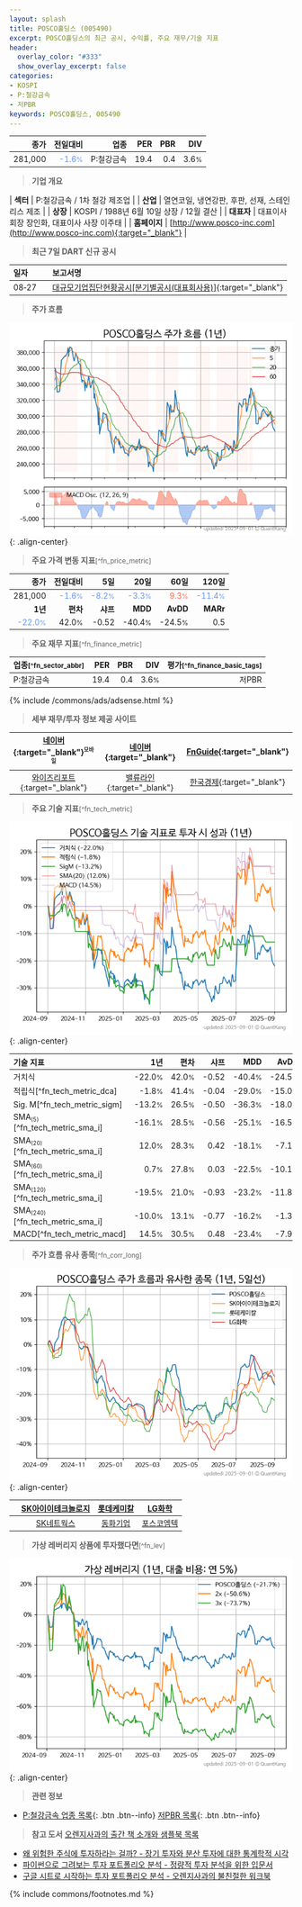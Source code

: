 ```yaml
---
layout: splash
title: POSCO홀딩스 (005490)
excerpt: POSCO홀딩스의 최근 공시, 수익률, 주요 재무/기술 지표
header:
  overlay_color: "#333"
  show_overlay_excerpt: false
categories:
- KOSPI
- P:철강금속
- 저PBR
keywords: POSCO홀딩스, 005490
---
```


| **종가** | **전일대비** | **업종** | **PER** | **PBR** | **DIV** |
| -------: | -----------: | -------: | ------: | ------: | ------: |
| 281,000 | <span style="color: cornflowerblue">-1.6<small>%</small></span> | P:철강금속 | 19.4 | 0.4 | 3.6<small>%</small> |

<!-- more -->


> **기업 개요**<a id="company"></a>

| <span style="white-space:nowrap;">**섹터**</span> | P:철강금속 / 1차 철강 제조업 |
| <span style="white-space:nowrap;">**산업**</span> | 열연코일, 냉연강판, 후판, 선재, 스테인리스 제조 |
| <span style="white-space:nowrap;">**상장**</span> | KOSPI / 1988년 6월 10일 상장 / 12월 결산 |
| <span style="white-space:nowrap;">**대표자**</span> | 대표이사 회장 장인화, 대표이사 사장 이주태 |
| <span style="white-space:nowrap;">**홈페이지**</span> | [http://www.posco-inc.com](http://www.posco-inc.com){:target="_blank"} |


> **최근 7일 DART 신규 공시**<a id="dart"></a>

| **일자** |      | **보고서명** |
| :------- | :--- | :----------- |
| 08&#x2011;27 | | [대규모기업집단현황공시[분기별공시(대표회사용)]](https://dart.fss.or.kr/dsaf001/main.do?rcpNo=20250827000204){:target="_blank"} |


> **주가 흐름**<a id="price"></a>

![005490](/stock/images/005490.png){: .align-center}


> **주요 가격 변동 지표**<small>[^fn_price_metric]</small>

| **종가** | **전일대비** | **5일** | **20일** | **60일** | **120일** |
| -------: | -----------: | ------: | -------: | -------: | --------: |
| 281,000 | <span style="color: cornflowerblue">-1.6<small>%</small></span> | <span style="color: cornflowerblue">-8.2<small>%</small></span> | <span style="color: cornflowerblue">-3.3<small>%</small></span> | <span style="color: tomato">9.3<small>%</small></span> | <span style="color: cornflowerblue">-11.4<small>%</small></span> |
| **1년** | **편차** | **샤프** | **MDD** | **AvDD** | **MARr** |
| <span style="color: cornflowerblue">-22.0<small>%</small></span> | 42.0<small>%</small> | -0.52 | -40.4<small>%</small> | -24.5<small>%</small> | 0.5 |


> **주요 재무 지표**<small>[^fn_finance_metric]</small>

| **업종**<small>[^fn_sector_abbr]</small> | **PER** | **PBR** | **DIV** | **평가**<small>[^fn_finance_basic_tags]</small> |
| :--------------------------------------- | ------: | ------: | ------: | ----------------------------------------------: |
| P:철강금속 | 19.4 | 0.4 | 3.6<small>%</small> | 저PBR |



{% include /commons/ads/adsense.html %}

> **세부 재무/투자 정보 제공 사이트**

| [네이버](https://m.stock.naver.com/domestic/stock/005490/finance/summary){:target="_blank"}<sup><small>모바일</small></sup> | [네이버](https://finance.naver.com/item/coinfo.naver?code=005490){:target="_blank"} | [FnGuide](https://comp.fnguide.com/SVO2/ASP/SVD_Invest.asp?gicode=A005490&MenuYn=Y){:target="_blank"} |
| :---: | :---: | :---: |
| [와이즈리포트](https://comp.wisereport.co.kr/company/c1040001.aspx?cmp_cd=005490){:target="_blank"} | [밸류라인](https://www.valueline.co.kr/finance/summary/005490){:target="_blank"} | [한국경제](https://markets.hankyung.com/stock/005490/financial-summary){:target="_blank"} |


> **주요 기술 지표**<small>[^fn_tech_metric]</small>


![005490](/stock/images/005490_tech.png){: .align-center}

| **기술 지표** | **1년** | **편차** | **샤프** | **MDD** | **AvDD** |
| :------------ | ------: | -----------: | -------: | ------: | -------: |
| 거치식 | -22.0<small>%</small> | 42.0<small>%</small> | -0.52 | -40.4<small>%</small> | -24.5<small>%</small> |
| 적립식[^fn_tech_metric_dca] | -1.8<small>%</small> | 41.4<small>%</small> | -0.04 | -29.0<small>%</small> | -15.0<small>%</small> |
| Sig. M[^fn_tech_metric_sigm] | -13.2<small>%</small> | 26.5<small>%</small> | -0.50 | -36.3<small>%</small> | -18.0<small>%</small> |
| SMA<small><sub>(5)</sub></small>[^fn_tech_metric_sma_i] | -16.1<small>%</small> | 28.5<small>%</small> | -0.56 | -25.1<small>%</small> | -16.5<small>%</small> |
| SMA<small><sub>(20)</sub></small>[^fn_tech_metric_sma_i] | 12.0<small>%</small> | 28.3<small>%</small> | 0.42 | -18.1<small>%</small> | -7.1<small>%</small> |
| SMA<small><sub>(60)</sub></small>[^fn_tech_metric_sma_i] | 0.7<small>%</small> | 27.8<small>%</small> | 0.03 | -22.5<small>%</small> | -10.1<small>%</small> |
| SMA<small><sub>(120)</sub></small>[^fn_tech_metric_sma_i] | -19.5<small>%</small> | 21.0<small>%</small> | -0.93 | -23.2<small>%</small> | -11.8<small>%</small> |
| SMA<small><sub>(240)</sub></small>[^fn_tech_metric_sma_i] | -10.0<small>%</small> | 13.1<small>%</small> | -0.77 | -16.2<small>%</small> | -1.3<small>%</small> |
| MACD[^fn_tech_metric_macd] | 14.5<small>%</small> | 30.5<small>%</small> | 0.48 | -23.4<small>%</small> | -7.9<small>%</small> |


> **주가 흐름 유사 종목**<a id="corr"></a><small>[^fn_corr_long]</small>

![005490](/stock/images/005490_corr.png){: .align-center}

|       | [SK아이이테크놀로지](/361610/) | [롯데케미칼](/011170/) | [LG화학](/051910/) |
| :---: | :------------------------------------: | :------------------------------------: | :------------------------------------: |
|       | [SK네트웍스](/001740/) | [동화기업](/025900/) | [포스코엠텍](/009520/) |


> **가상 레버리지 상품에 투자했다면**<a id="2x"></a><small>[^fn_lev]</small>

![005490](/stock/images/005490_2x.png){: .align-center}


> **관련 정보**

- [P:철강금속 업종 목록](/stats/sector/kospi_업종_철강금속_종목/){: .btn .btn--info} [저PBR 목록](/fn/fn_low_pbr/){: .btn .btn--info}

> **참고 도서** [오렌지사과의 출간 책 소개와 샘플북 목록](https://kongdori.tistory.com/691)

- [왜 위험한 주식에 투자하라는 걸까? - 장기 투자와 분산 투자에 대한 통계학적 시각](https://kongdori.tistory.com/421)
- [파이썬으로 그려보는 투자 포트폴리오 분석  - 정량적 투자 분석을 위한 입문서](https://kongdori.tistory.com/643)
- [구글 시트로 시작하는 투자 포트폴리오 분석 - 오렌지사과의 불친절한 워크북](https://kongdori.tistory.com/449)


{% include commons/footnotes.md %}